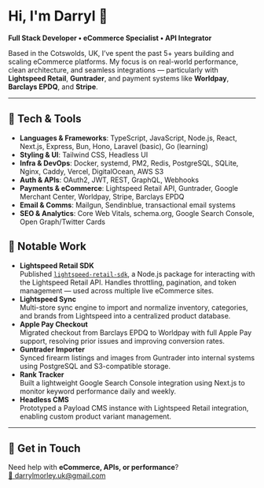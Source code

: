 # Hi, I'm Darryl 👋  
**Full Stack Developer • eCommerce Specialist • API Integrator**

Based in the Cotswolds, UK, I’ve spent the past 5+ years building and scaling eCommerce platforms. My focus is on real-world performance, clean architecture, and seamless integrations — particularly with **Lightspeed Retail**, **Guntrader**, and payment systems like **Worldpay**, **Barclays EPDQ**, and **Stripe**.

---

## 🔧 Tech & Tools

- **Languages & Frameworks**: TypeScript, JavaScript, Node.js, React, Next.js, Express, Bun, Hono, Laravel (basic), Go (learning)
- **Styling & UI**: Tailwind CSS, Headless UI
- **Infra & DevOps**: Docker, systemd, PM2, Redis, PostgreSQL, SQLite, Nginx, Caddy, Vercel, DigitalOcean, AWS S3
- **Auth & APIs**: OAuth2, JWT, REST, GraphQL, Webhooks
- **Payments & eCommerce**: Lightspeed Retail API, Guntrader, Google Merchant Center, Worldpay, Stripe, Barclays EPDQ
- **Email & Comms**: Mailgun, Sendinblue, transactional email systems
- **SEO & Analytics**: Core Web Vitals, schema.org, Google Search Console, Open Graph/Twitter Cards

## 🚀 Notable Work

- **Lightspeed Retail SDK**  
  Published [`lightspeed-retail-sdk`](https://www.npmjs.com/package/lightspeed-retail-sdk), a Node.js package for interacting with the Lightspeed Retail API. Handles throttling, pagination, and token management — used across multiple live eCommerce sites.
- **Lightspeed Sync**  
  Multi-store sync engine to import and normalize inventory, categories, and brands from Lightspeed into a centralized product database.
- **Apple Pay Checkout**  
  Migrated checkout from Barclays EPDQ to Worldpay with full Apple Pay support, resolving prior issues and improving conversion rates.
- **Guntrader Importer**  
  Synced firearm listings and images from Guntrader into internal systems using PostgreSQL and S3-compatible storage.
- **Rank Tracker**  
  Built a lightweight Google Search Console integration using Next.js to monitor keyword performance daily and weekly.
- **Headless CMS**  
  Prototyped a Payload CMS instance with Lightspeed Retail integration, enabling custom product variant management.

---

## 🤝 Get in Touch

Need help with **eCommerce, APIs, or performance**?  
[📧 darrylmorley.uk@gmail.com](mailto:darrylmorley.uk@gmail.com)
